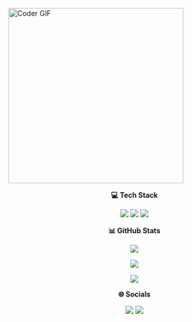 <img align="center" alt="Coder GIF" width=350 src="https://miro.medium.com/max/1360/0*7Q3yvSIv_t0ioJ-Z.gif"></img>

<div align="center">
  <b><p align="center">💻 Tech Stack</p></b>
  <p align="center">
    <img 
src="https://img.shields.io/badge/python-3670A0?style=for-the-badge&logo=python&logoColor=ffdd54">
    <img src="https://img.shields.io/badge/heroku-%23430098.svg?style=for-the-badge&logo=heroku&logoColor=white">
    <img src="https://img.shields.io/badge/MongoDB-%234ea94b.svg?style=for-the-badge&logo=mongodb&logoColor=white">
  </p>
</div>

<div align="center">
  <b><p align="center">📊 GitHub Stats</p></b>
  <p align="center">
    <img src="https://github-readme-stats.vercel.app/api?username=BKM-TG&theme=highcontrast&hide_border=false&include_all_commits=true&count_private=true" align="center">
  </p>
  <p align="center">
    <img src="https://nirzak-streak-stats.vercel.app/?user=BKM-TG&theme=highcontrast&hide_border=false" align="center">
  </p>
  <p align="center">
    <img src="https://github-readme-stats.vercel.app/api/top-langs/?username=BKM-TG&theme=highcontrast&hide_border=false&include_all_commits=true&count_private=true&layout=compact" align="center">
  </p>
</div>

<div align="center">
  <b><p align="center">🌐 Socials</p></b>
  <p align="center">
    <a href="https://facebook.com/maity.speaking"><img src="https://img.shields.io/badge/Facebook-%231877F2.svg?logo=Facebook&logoColor=white"></a>
    <a href="https://instagram.com/maity.speaking"><img src="https://img.shields.io/badge/Instagram-%23E4405F.svg?logo=Instagram&logoColor=white"></a>
  </p>
</div>
